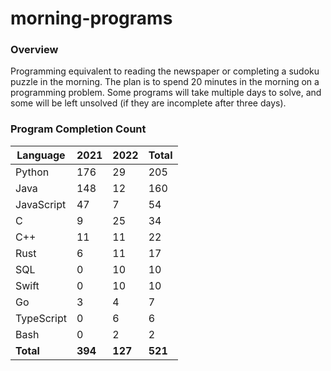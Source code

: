 # morning-programs

### Overview

Programming equivalent to reading the newspaper or completing a sudoku puzzle in the morning.  The plan is to spend 20 
minutes in the morning on a programming problem.  Some programs will take multiple days to solve, and some will be left 
unsolved (if they are incomplete after three days).

### Program Completion Count

| Language     | 2021    | 2022    | Total   |
|--------------|---------|---------|---------|
| Python       | 176     | 29      | 205     |
| Java         | 148     | 12      | 160     |
| JavaScript   | 47      | 7       | 54      |
| C            | 9       | 25      | 34      |
| C++          | 11      | 11      | 22      |
| Rust         | 6       | 11      | 17      |
| SQL          | 0       | 10      | 10      |
| Swift        | 0       | 10      | 10      |
| Go           | 3       | 4       | 7       |
| TypeScript   | 0       | 6       | 6       |
| Bash         | 0       | 2       | 2       |
| **Total**    | **394** | **127** | **521** |
